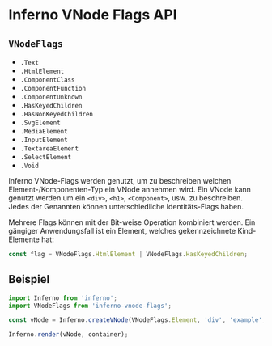 # Inferno VNode Flags API

## `VNodeFlags`
 - `.Text`
 - `.HtmlElement`
 - `.ComponentClass`
 - `.ComponentFunction`
 - `.ComponentUnknown`
 - `.HasKeyedChildren`
 - `.HasNonKeyedChildren`
 - `.SvgElement`
 - `.MediaElement`
 - `.InputElement`
 - `.TextareaElement`
 - `.SelectElement`
 - `.Void`

Inferno VNode-Flags werden genutzt, um zu beschreiben welchen Element-/Komponenten-Typ ein VNode annehmen wird. Ein VNode kann genutzt werden um ein `<div>`, `<h1>`, `<Component>`, usw. zu beschreiben. Jedes der Genannten können unterschiedliche Identitäts-Flags haben.

Mehrere Flags können mit der Bit-weise Operation kombiniert werden. Ein gängiger Anwendungsfall ist ein Element, welches gekennzeichnete Kind-Elemente hat:

```js
const flag = VNodeFlags.HtmlElement | VNodeFlags.HasKeyedChildren;
```

## Beispiel

```js
import Inferno from 'inferno';
import VNodeFlags from 'inferno-vnode-flags';

const vNode = Inferno.createVNode(VNodeFlags.Element, 'div', 'example', 'Hello world!');

Inferno.render(vNode, container);
```
